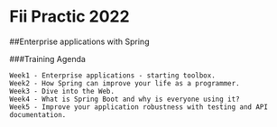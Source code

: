 # Fii Practic 2022

##Enterprise applications with Spring

###Training Agenda

``` 
Week1 - Enterprise applications - starting toolbox.
Week2 - How Spring can improve your life as a programmer.
Week3 - Dive into the Web.
Week4 - What is Spring Boot and why is everyone using it?
Week5 - Improve your application robustness with testing and API documentation.